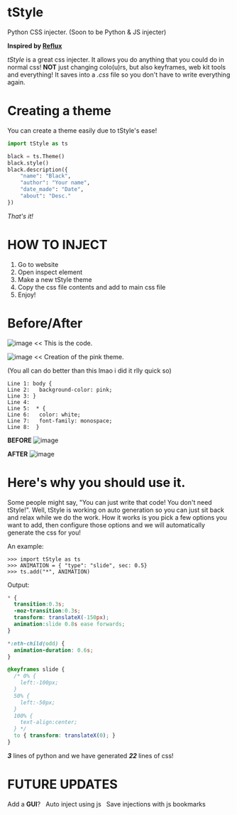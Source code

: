 # tStyle
Python CSS injecter. (Soon to be Python & JS injecter)

**Inspired by [Reflux](https://github.com/frissyn/Reflux)**

*tStyle* is a great css injecter.
It allows you do anything that you could do in normal css!
**NOT** just changing colo(u)rs, but also keyframes, web kit tools and everything!
It saves into a *.css* file so you don't have to write everything again.


# Creating a theme
You can create a theme easily due to tStyle's ease!
```python
import tStyle as ts

black = ts.Theme()
black.style()
black.description({
    "name": "Black",
    "author": "Your name",
    "date_made": "Date",
    "about": "Desc."
})
```
*That's it!*


# HOW TO INJECT
1. Go to website
2. Open inspect element
3. Make a new tStyle theme
4. Copy the css file contents and add to main css file
5. Enjoy!

# Before/After
![image](https://storage.googleapis.com/replit/images/1612141857411_bb4932e3a37ea06144b4ff096764af80.png)
<< This is the code.

![image](https://storage.googleapis.com/replit/images/1612142990674_113d1fb6772c4db41dcacad1db5fbac2.png)
<< Creation of the pink theme.

(You all can do better than this lmao i did it rlly quick so)
```
Line 1: body {
Line 2:   background-color: pink;
Line 3: }
Line 4:
Line 5:  * {
Line 6:   color: white;
Line 7:   font-family: monospace;
Line 8:  }
```


**BEFORE**
![image](https://storage.googleapis.com/replit/images/1612141906045_72878d65fdf0c4a0699237bd3087ae7a.png)

**AFTER**
![image](https://storage.googleapis.com/replit/images/1612141951251_42f4f787748eed6ba5416b726bad3621.png)

# Here's why you should use it.
Some people might say, "You can just write that code! You don't need tStyle!".
Well, tStyle is working on auto generation so you can just sit back and relax while we do the work.
How it works is you pick a few options you want to add, then configure those options and we will automatically generate the css for you!

An example:
```
>>> import tStyle as ts
>>> ANIMATION = { "type": "slide", sec: 0.5}
>>> ts.add("*", ANIMATION)
```
Output:
```css
* {
  transition:0.3s;
  -moz-transition:0.3s;
  transform: translateX(-150px);
  animation:slide 0.8s ease forwards;
}

*:nth-child(odd) {
  animation-duration: 0.6s;
}

@keyframes slide {
  /* 0% {
    left:-100px;
  }
  50% {
    left:-50px;
  }
  100% {
    text-align:center;
  } */
  to { transform: translateX(0); }
}
```
***3*** lines of python and we have generated ***22*** lines of css!


# FUTURE UPDATES
Add a **GUI**? &nbsp;
Auto inject using js &nbsp;
Save injections with js bookmarks
